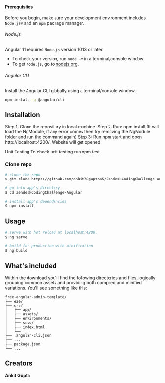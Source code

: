 #### Prerequisites
Before you begin, make sure your development environment includes `Node.js®` and an `npm` package manager.

###### Node.js
Angular 11 requires `Node.js` version 10.13 or later.

- To check your version, run `node -v` in a terminal/console window.
- To get `Node.js`, go to [nodejs.org](https://nodejs.org/).

###### Angular CLI
Install the Angular CLI globally using a terminal/console window.
```bash
npm install -g @angular/cli
```

## Installation

Step 1: Clone the repository in local machine.
Step 2: Run: npm install (It will load the NgModule, if any error comes then try removing the NgModule folder and run the command again)
Step 3: Run npm start and open http://localhost:4200/. Website will get opened

Unit Testing
To check unit testing run npm test

### Clone repo

``` bash
# clone the repo
$ git clone https://github.com/ankit78gupta45/ZendeskCodingChallenge-Angular ZendeskCodingChallenge-Angular

# go into app's directory
$ cd ZendeskCodingChallenge-Angular

# install app's dependencies
$ npm install
```

## Usage

``` bash
# serve with hot reload at localhost:4200.
$ ng serve

# build for production with minification
$ ng build
```

## What's included

Within the download you'll find the following directories and files, logically grouping common assets and providing both compiled and minified variations. You'll see something like this:

```
free-angular-admin-template/
├── e2e/
├── src/
│   ├── app/
│   ├── assets/
│   ├── environments/
│   ├── scss/
│   ├── index.html
│   └── ...
├── .angular-cli.json
├── ...
├── package.json
└── ...
```

## Creators

**Ankit Gupta**